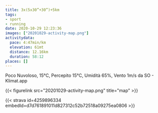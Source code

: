 ```yaml
---
title: 3x(5x30”+30”)+5km 
tags:
- sport
- running
date: 2020-10-29 12:23:36
images: ["20201029-activity-map.png"]
activitydata:
  pace: 4:47min/km
  elevation: 61mt
  distance: 12.16km
  duration: 58:12
places: []
---
```


Poco Nuvoloso, 15°C, Percepito 15°C, Umidità 65%, Vento 1m/s da SO - Klimat.app



{{< figurelink src="20201029-activity-map.png" title="map" >}}


{{< strava id=4259896334 embedId=d7d761891011d827312c52b72518a09275ea0806 >}}
